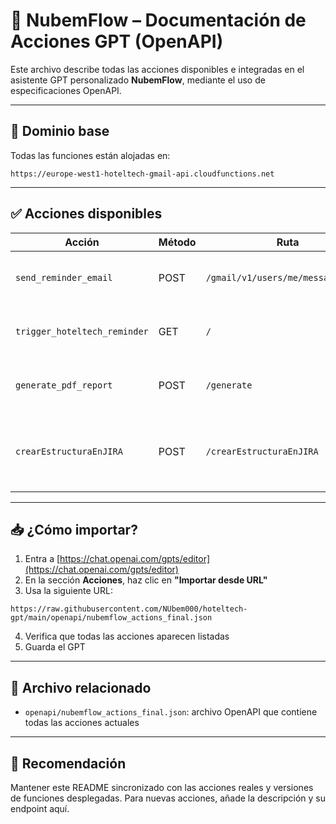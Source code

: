 
# 📄 NubemFlow – Documentación de Acciones GPT (OpenAPI)

Este archivo describe todas las acciones disponibles e integradas en el asistente GPT personalizado **NubemFlow**, mediante el uso de especificaciones OpenAPI.

---

## 🔗 Dominio base

Todas las funciones están alojadas en:

```
https://europe-west1-hoteltech-gmail-api.cloudfunctions.net
```

---

## ✅ Acciones disponibles

| Acción                    | Método | Ruta                         | Descripción |
|---------------------------|--------|------------------------------|-------------|
| `send_reminder_email`     | POST   | `/gmail/v1/users/me/messages/send` | Enviar correos manuales a responsables |
| `trigger_hoteltech_reminder` | GET | `/`                          | Ejecutar recordatorio diario de tareas |
| `generate_pdf_report`     | POST   | `/generate`                  | Generar informe PDF desde lista de tareas |
| `crearEstructuraEnJIRA`   | POST   | `/crearEstructuraEnJIRA`     | Crear tareas y subtareas en JIRA desde estructura GPT |

---

## 📥 ¿Cómo importar?

1. Entra a [https://chat.openai.com/gpts/editor](https://chat.openai.com/gpts/editor)
2. En la sección **Acciones**, haz clic en **"Importar desde URL"**
3. Usa la siguiente URL:

```
https://raw.githubusercontent.com/NUbem000/hoteltech-gpt/main/openapi/nubemflow_actions_final.json
```

4. Verifica que todas las acciones aparecen listadas
5. Guarda el GPT

---

## 🧩 Archivo relacionado

- `openapi/nubemflow_actions_final.json`: archivo OpenAPI que contiene todas las acciones actuales

---

## 📌 Recomendación

Mantener este README sincronizado con las acciones reales y versiones de funciones desplegadas. Para nuevas acciones, añade la descripción y su endpoint aquí.

